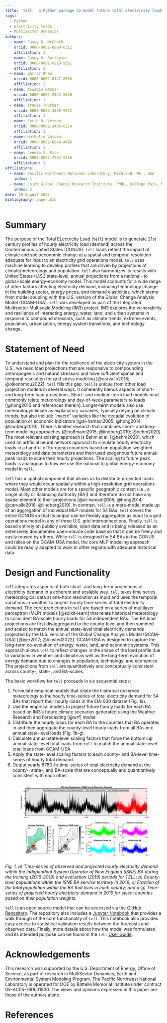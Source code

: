 ```yaml
---
title: 'tell:  a Python package to model future total electricity loads in the United States'
tags:
  - Python
  - Electricity loads
  - MultiSector Dynamics
authors:
  - name: Casey R. McGrath
    orcid: 0000-0002-8808-8312
    affiliation: 1
  - name: Casey D. Burleyson
    orcid: 0000-0001-6218-9361
    affiliation: 1
  - name: Zarrar Khan
    orcid: 0000-0002-8147-8553
    affiliation: 2
  - name: Aowabin Rahman
    orcid: 0000-0003-2543-5126
    affiliation: 1
  - name: Travis Thurber
    orcid: 0000-0002-4370-9971
    affiliation: 1
  - name: Chris R. Vernon
    orcid: 0000-0002-3406-6214
    affiliation: 1
  - name: Nathalie Voisin
    orcid: 0000-0002-6848-449X
    affiliation: 1
  - name: Jennie S. Rice
    orcid: 0000-0002-7833-9456
    affiliation: 1
affiliations:
  - name: Pacific Northwest National Laboratory, Richland, WA., USA
    index: 1
  - name: Joint Global Change Research Institute, PNNL, College Park, MD, USA
    index: 2
date: 18 August 2022
bibliography: paper.bib
---
```


[GitHub Repository]: https://github.com/IMMM-SFA/tell 
[Jupyter Notebook]: https://immm-sfa.github.io/tell/tell_quickstarter.html
[User Guide]: https://immm-sfa.github.io/tell/user_guide.html

# Summary 
The purpose of the Total ELectricity Load (`tell`) model is to generate 21st century profiles of 
hourly electricity load (demand) across the Conterminous United States (CONUS). `tell` loads reflect the 
impact of climate and socioeconomic change at a spatial and temporal resolution adequate for input
to an electricity grid operations model. `tell` uses machine learning to develop profiles that are 
driven by projections of climate/meteorology and population. `tell` also harmonizes its results with
United States (U.S.) state-level, annual projections from a national- to global-scale
energy-economy model. This model accounts for a wide range of other factors affecting 
electricity demand, including technology change in the building sector, energy prices, and 
demand elasticities, which stems from model coupling with the U.S. version of the 
Global Change Analysis Model (GCAM-USA). `tell` was developed as part of
the Integrated Multisector Multiscale Modeling (IM3) project. IM3 explores the vulnerability and resilience of interacting energy,
water, land, and urban systems in response to compound stressors, such as climate trends, 
extreme events, population, urbanization, energy system transitions, and technology change.

# Statement of Need
To understand and plan for the resilience of the electricity system in the U.S., we need load 
projections that are responsive to compounding anthropogenic and natural stressors and have
sufficient spatial and temporal resolution for grid stress modeling [@carvallo2018; @oikonomou2022].
`tell` fills this gap. `tell` is unique from other load projection models in several ways. It 
coherently blends aspects of short- and long-term load projections. Short- and medium-term load
models most commonly relate meteorology and day-of-week parameters to loads 
[@hong2016 and references therein]. Longer-term models also use 
meteorology/climate as explanatory variables, typically relying on climate trends, but also 
include “macro” variables like the decadal evolution of population or economic indicators 
[@al-hamadi2005; @hong2014; @lindberg2019]. There is limited research that combines short- 
and long-term modeling approaches [@boßmann2015; @lindberg2019; @behm2020]. The most 
relevant existing approach is Behm et al. [@behm2020], which used an artificial neural network
approach to simulate hourly electricity loads in a handful of European countries based on 
population-weighted meteorology and date parameters and then used exogenous future annual 
peak loads to scale their hourly projections. The scaling to future peak loads is analogous 
to how we use the national to global energy-economy model in `tell`. 

`tell` has a spatial component that allows us to distribute projected loads where they would occur 
spatially within a high-resolution grid operations model. Most other models are for a specific 
geographic context (i.e., a single utility or Balancing Authority [BA]) and therefore do not have 
any spatial element to their projections [@al-hamadi2005; @hong2014; @carvallo2018; @lindberg2019].
In contrast, `tell` is a meta-model made up of an aggregation of individual MLP models for 54 BAs. 
`tell` covers the entire CONUS so that its output can be flexibly aggregated as input to a grid 
operations model in any of three U.S. grid interconnections. Finally, `tell` is based entirely on 
publicly available, open data and is being released as an extensively documented open-source code base 
so that it can be freely and easily reused by others. While `tell` is designed for 54 BAs in the CONUS 
and relies on the GCAM-USA model, the core MLP modeling approach could be readily adapted to work in 
other regions with adequate historical data.

# Design and Functionality
`tell` integrates aspects of both short- and long-term projections of electricity demand in a coherent
and scalable way. `tell` takes time series meteorological data at one-hour resolution as input and
uses the temporal variations in weather to project hourly time-series of total electricity demand.
The core predictions in `tell` are based on a series of multilayer perceptron (MLP) models [@scikit-learn] that 
relate historical meteorology to coincident BA-scale hourly loads for 54 independent BAs.
The BA load projections are first disaggregated to the county-level and then summed and scaled to 
match the annual state-level total electricity demands projected by the U.S. version of the 
Global Change Analysis Model (GCAM-USA) [@iyer2017; @binsted2022]. GCAM-USA is designed to 
capture the long-term co-evolution of energy, water, land, and economic systems. This approach 
allows `tell` to reflect changes in the shape of the load profile due to variations in weather and 
climate as well as the long-term evolution of energy demand due to changes in population, 
technology, and economics. The projections from `tell` are quantitatively and conceptually 
consistent across county-, state-, and BA-scales.

The basic workflow for `tell` proceeds in six sequential steps:

1. Formulate empirical models that relate the historical observed meteorology to the hourly 
time-series of total electricity demand for 54 BAs that report their hourly loads in the EIA-930 
dataset (Fig. 1a).
2. Use the empirical models to project future hourly loads for each BA based on IM3’s future 
climate scenarios generated using the Weather Research and Forecasting [@wrf] model.
3. Distribute the hourly loads for each BA to the counties that BA operates in and then aggregate
 the county-level hourly loads from all BAs into annual state-level loads (Fig. 1b-g).
4. Calculate annual state-level scaling factors that force the bottom-up annual state-level total
 loads from `tell` to match the annual state-level total loads from GCAM-USA.
5. Apply the state-level scaling factors to each county- and BA-level time-series of hourly total
 demand.
6. Output yearly 8760-hr time-series of total electricity demand at the county-, state-, and 
BA-scale that are conceptually and quantitatively consistent with each other.

![](ISNE_graphic.png) 
*Fig. 1. a) Time-series of observed and projected hourly electricity demand within the Independent 
System Operator of New England (ISNE) BA during the training (2016-2019) and evaluation (2019) periods 
for TELL; b) County-level populations within the ISNE BA service territory in 2019; c) Fraction of the 
total population within the BA that lives in each county; and d-g) Time-series of projected hourly 
electricity demand in 2019 for select counties based on their population weights.*

`tell` is an open source model that can be accessed via the [GitHub Repository]. 
The repository also includes a [Jupyter Notebook] that provides a walk through of the core functionality 
of `tell`. This notebook also provides easy access to statistical validation results between the forecasts 
and observed data. Finally, more details about how the  model was formulated and its intended purpose 
can be found in the `tell` [User Guide].

# Acknowledgements
This research was supported by the U.S. Department of Energy, Office of Science, as part
of research in MultiSector Dynamics, Earth and Environmental System Modeling Program. The
Pacific Northwest National Laboratory is operated for DOE by Battelle Memorial Institute under
contract DE-AC05-76RL01830. The views and opinions expressed in this paper are those of the 
authors alone.

# References

